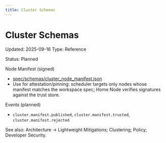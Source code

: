 ```yaml
---
title: Cluster Schemas
---
```


# Cluster Schemas

Updated: 2025-09-16
Type: Reference

Status: Planned

Node Manifest (signed)
- [spec/schemas/cluster_node_manifest.json](https://github.com/t3hw00t/ARW/blob/main/spec/schemas/cluster_node_manifest.json)
- Use for attestation/pinning: scheduler targets only nodes whose manifest matches the workspace spec; Home Node verifies signatures against the trust store.

Events (planned)
- `cluster.manifest.published`, `cluster.manifest.trusted`, `cluster.manifest.rejected`

See also: Architecture → Lightweight Mitigations; Clustering; Policy; Developer Security.
